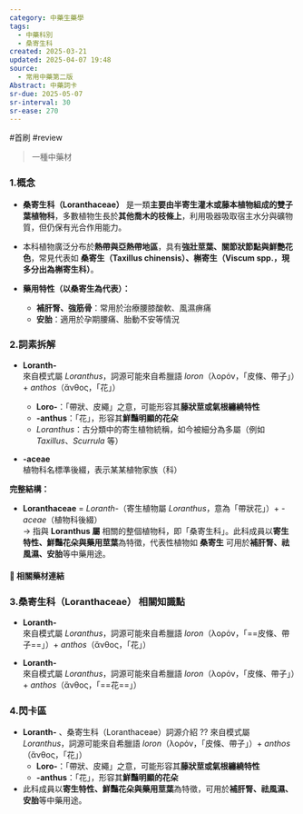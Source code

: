 ```yaml
---
category: 中藥生藥學
tags:
  - 中藥科別
  - 桑寄生科
created: 2025-03-21
updated: 2025-04-07 19:48
source:
  - 常用中藥第二版
Abstract: 中藥詞卡
sr-due: 2025-05-07
sr-interval: 30
sr-ease: 270
---
```

#首刷 #review
> 一種中藥材
### 1.概念
- **桑寄生科（Loranthaceae）** 是一類**主要由半寄生灌木或藤本植物組成的雙子葉植物科**，多數植物生長於**其他喬木的枝條上**，利用吸器吸取宿主水分與礦物質，但仍保有光合作用能力。  
- 本科植物廣泛分布於**熱帶與亞熱帶地區**，具有**強壯莖葉、關節狀節點與鮮艷花色**，常見代表如 **桑寄生（Taxillus chinensis）、槲寄生（Viscum spp.，現多分出為槲寄生科）**。  

- **藥用特性（以桑寄生為代表）：**

  - **補肝腎、強筋骨**：常用於治療腰膝酸軟、風濕痹痛  
  - **安胎**：適用於孕期腰痛、胎動不安等情況 <!--SR:!2025-03-30,3,270-->

### 2.詞素拆解
- **Loranth-**  
  來自模式屬 *Loranthus*，詞源可能來自希臘語 *loron*（λορόν，「皮條、帶子」）+ *anthos*（ἄνθος，「花」）  
  - **Loro-**：「帶狀、皮繩」之意，可能形容其**藤狀莖或氣根纏繞特性**  
  - **-anthus**：「花」，形容其**鮮豔明顯的花朵**  
  - *Loranthus*：古分類中的寄生植物統稱，如今被細分為多屬（例如 *Taxillus*、*Scurrula* 等）  

- **-aceae**  
  植物科名標準後綴，表示某某植物家族（科）  

**完整結構：**
- **Loranthaceae** = *Loranth-*（寄生植物屬 *Loranthus*，意為「帶狀花」）+ *-aceae*（植物科後綴）  
→ 指與 **Loranthus 屬** 相關的整個植物科，即「桑寄生科」。此科成員以**寄生特性、鮮豔花朵與藥用莖葉**為特徵，代表性植物如 **桑寄生** 可用於**補肝腎、祛風濕、安胎**等中藥用途。  

#### 📌 相關藥材連結



### 3.桑寄生科（Loranthaceae） 相關知識點

- **Loranth-**  
  來自模式屬 *Loranthus*，詞源可能來自希臘語 *loron*（λορόν，「==皮條、帶子==」）+ *anthos*（ἄνθος，「花」）  

- **Loranth-**  
  來自模式屬 *Loranthus*，詞源可能來自希臘語 *loron*（λορόν，「皮條、帶子」）+ *anthos*（ἄνθος，「==花==」）  


### 4.閃卡區



- **Loranth-**  、桑寄生科（Loranthaceae）詞源介紹
??
  來自模式屬 *Loranthus*，詞源可能來自希臘語 *loron*（λορόν，「皮條、帶子」）+ *anthos*（ἄνθος，「花」）  
  - **Loro-**：「帶狀、皮繩」之意，可能形容其**藤狀莖或氣根纏繞特性**  
  - **-anthus**：「花」，形容其**鮮豔明顯的花朵**  
- 此科成員以**寄生特性、鮮豔花朵與藥用莖葉**為特徵，可用於**補肝腎、祛風濕、安胎**等中藥用途。 <!--SR:!2025-03-31,4,290!2025-03-30,3,270-->  
